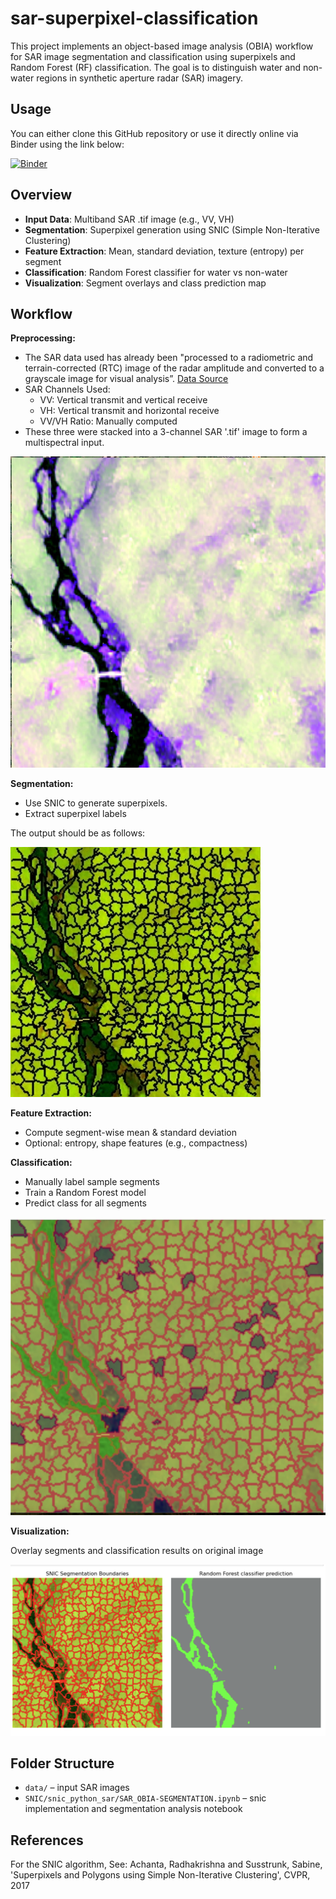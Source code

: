 # sar-superpixel-classification

This project implements an object-based image analysis (OBIA) workflow for SAR image segmentation and classification using superpixels and Random Forest (RF) classification. The goal is to distinguish water and non-water regions in synthetic aperture radar (SAR) imagery.

## Usage
You can either clone this GitHub repository or use it directly online via Binder using the link below:

[![Binder](https://mybinder.org/badge_logo.svg)](https://hub.gesis.mybinder.org/user/omowonuola-akin--classification-kmguozij/doc/workspaces/auto-a/tree/SNIC/snic_python_sar/SAR_OBIA_SEGMENTATION.ipynb)

## Overview

- **Input Data**: Multiband SAR .tif image (e.g., VV, VH)
- **Segmentation**: Superpixel generation using SNIC (Simple Non-Iterative Clustering)
- **Feature Extraction**: Mean, standard deviation, texture (entropy) per segment
- **Classification**: Random Forest classifier for water vs non-water
- **Visualization**: Segment overlays and class prediction map

## Workflow

**Preprocessing:**

- The SAR data used has already been "processed to a radiometric and terrain-corrected (RTC) image of the radar amplitude and converted to a grayscale image for visual analysis”. [Data Source](https://source.coop/nasa/floods)
- SAR Channels Used:
    - VV: Vertical transmit and vertical receive
    - VH: Vertical transmit and horizontal receive
    - VV/VH Ratio: Manually computed
- These three were stacked into a 3-channel SAR '.tif' image to form a multispectral input.

![3 channel SAR](image/readme_img/3band_sar.jpeg)

**Segmentation:**

- Use SNIC to generate superpixels.
- Extract superpixel labels

The output should be as follows:

<p float="center">
  <img src="image/readme_img/sar_snic_500.jpeg" width="400" />
</p>

**Feature Extraction:**

- Compute segment-wise mean & standard deviation
- Optional: entropy, shape features (e.g., compactness)

**Classification:**

- Manually label sample segments
- Train a Random Forest model
- Predict class for all segments

![Classes](image/readme_img/classification.jpeg)

**Visualization:**

Overlay segments and classification results on original image

![Prediction](image/readme_img/prediction.png)

## Folder Structure
- `data/` – input SAR images
- `SNIC/snic_python_sar/SAR_OBIA-SEGMENTATION.ipynb` – snic implementation and segmentation analysis notebook

## References

For the SNIC algorithm, See: Achanta, Radhakrishna and Susstrunk, Sabine, 'Superpixels and Polygons using Simple Non-Iterative Clustering', CVPR, 2017